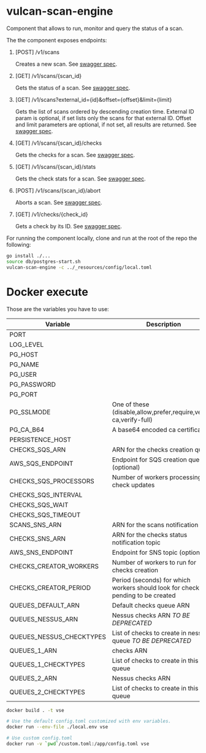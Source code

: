 # vulcan-scan-engine

Component that allows to run, monitor and query the status of a scan.

The the component exposes endpoints:

1. [POST] /v1/scans

    Creates a new scan. See [swagger spec](https://github.com/adevinta/vulcan-scan-engine/blob/master/specs/scan-engine.swagger.yml).

2. [GET] /v1/scans/{scan_id}

    Gets the status of a scan.
    See [swagger spec](https://github.com/adevinta/vulcan-scan-engine/blob/master/specs/scan-engine.swagger.yml).

3. [GET] /v1/scans?external_id={id}&offset={offset}&limit={limit}

    Gets the list of scans ordered by descending creation time.
    External ID param is optional, if set lists only the scans for that external ID.
    Offset and limit parameters are optional, if not set, all results are returned.
    See [swagger spec](https://github.com/adevinta/vulcan-scan-engine/blob/master/specs/scan-engine.swagger.yml).

4. [GET] /v1/scans/{scan_id}/checks

    Gets the checks for a scan.
    See [swagger spec](https://github.com/adevinta/vulcan-scan-engine/blob/master/specs/scan-engine.swagger.yml).

5. [GET] /v1/scans/{scan_id}/stats

    Gets the check stats for a scan.
    See [swagger spec](https://github.com/adevinta/vulcan-scan-engine/blob/master/specs/scan-engine.swagger.yml).

6. [POST] /v1/scans/{scan_id}/abort

   Aborts a scan.
   See [swagger spec](https://github.com/adevinta/vulcan-scan-engine/blob/master/specs/scan-engine.swagger.yml).

7. [GET] /v1/checks/{check_id}

   Gets a check by its ID.
   See [swagger spec](https://github.com/adevinta/vulcan-scan-engine/blob/master/specs/scan-engine.swagger.yml).

For running the component locally, clone and run at the root of the repo the following:

```sh
go install ./...
source db/postgres-start.sh
vulcan-scan-engine -c ../_resources/config/local.toml
```

# Docker execute

Those are the variables you have to use:

|Variable|Description|Sample|
|---|---|---|
|PORT||8081|
|LOG_LEVEL||error|
|PG_HOST||localhost|
|PG_NAME||scan-enginedb|
|PG_USER||vulcan|
|PG_PASSWORD||vulcan|
|PG_PORT||5432|
|PG_SSLMODE|One of these (disable,allow,prefer,require,verify-ca,verify-full)|disable|
|PG_CA_B64|A base64 encoded ca certificate||
|PERSISTENCE_HOST||persistence.vulcan.com|
|CHECKS_SQS_ARN|ARN for the checks creation queue|arn:aws:sqs:xxx:123456789012:yyy|
|AWS_SQS_ENDPOINT|Endpoint for SQS creation queue (optional)|http://custom-aws-endpoint|
|CHECKS_SQS_PROCESSORS|Number of workers processing check updates|8|
|CHECKS_SQS_INTERVAL||10|
|CHECKS_SQS_WAIT||20|
|CHECKS_SQS_TIMEOUT||30|
|SCANS_SNS_ARN|ARN for the scans notification topic|arn:aws:sns:xxx:123456789012:yyy|
|CHECKS_SNS_ARN|ARN for the checks status notification topic|arn:aws:sns:xxx:123456789012:yyy|
|AWS_SNS_ENDPOINT|Endpoint for SNS topic (optional)|http://custom-aws-endpoint|
|CHECKS_CREATOR_WORKERS|Number of workers to run for checks creation||
|CHECKS_CREATOR_PERIOD|Period (seconds) for which workers should look for checks pending to be created||
|QUEUES_DEFAULT_ARN|Default checks queue ARN|arn:aws:sqs:xxx:123456789012:yyy|
|QUEUES_NESSUS_ARN|Nessus checks ARN *TO BE DEPRECATED*|arn:aws:sqs:xxx:123456789012:yyy|
|QUEUES_NESSUS_CHECKTYPES|List of checks to create in nessus queue *TO BE DEPRECATED*|["vulcan-nessus"]|
|QUEUES_1_ARN|checks ARN|arn:aws:sqs:xxx:123456789012:yyy|
|QUEUES_1_CHECKTYPES|List of checks to create in this queue|["vulcan-checktype1"]|
|QUEUES_2_ARN|Nessus checks ARN|arn:aws:sqs:xxx:123456789012:yyy|
|QUEUES_2_CHECKTYPES|List of checks to create in this queue|["vulcan-checktype2","vulcan-checktype3"]|

```bash
docker build . -t vse

# Use the default config.toml customized with env variables.
docker run --env-file ./local.env vse

# Use custom config.toml
docker run -v `pwd`/custom.toml:/app/config.toml vse
```
